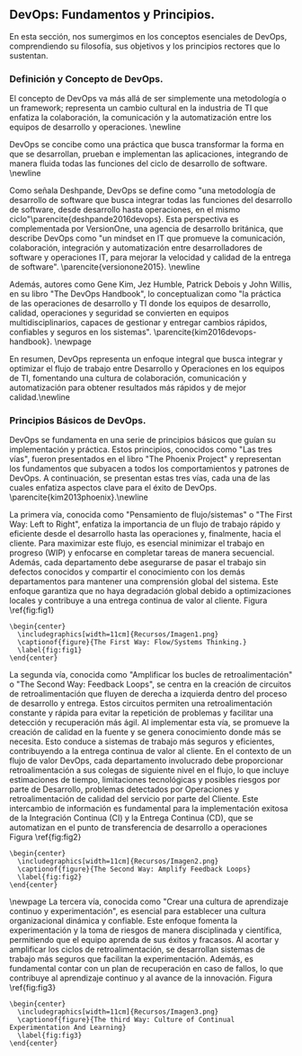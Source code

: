 ## DevOps: Fundamentos y Principios.

En esta sección, nos sumergimos en los conceptos esenciales de DevOps, comprendiendo su filosofía, sus objetivos y los principios rectores que lo sustentan. 

### Definición y Concepto de DevOps.

El concepto de DevOps va más allá de ser simplemente una metodología o un framework; representa un cambio cultural en la industria de TI que enfatiza la colaboración, la comunicación y la automatización entre los equipos de desarrollo y operaciones. \newline

DevOps se concibe como una práctica que busca transformar la forma en que se desarrollan, prueban e implementan las aplicaciones, integrando de manera fluida todas las funciones del ciclo de desarrollo de software. \newline

Como señala Deshpande, DevOps se define como "una metodología de desarrollo de software que busca integrar todas las funciones del desarrollo de software, desde desarrollo hasta operaciones, en el mismo ciclo"\parencite{deshpande2016devops}. Esta perspectiva es complementada por VersionOne, una agencia de desarrollo británica, que describe DevOps como "un mindset en IT que promueve la comunicación, colaboración, integración y automatización entre desarrolladores de software y operaciones IT, para mejorar la velocidad y calidad de la entrega de software". \parencite{versionone2015}. \newline

Además, autores como Gene Kim, Jez Humble, Patrick Debois y John Willis, en su libro "The DevOps Handbook", lo conceptualizan como "la práctica de las operaciones de desarrollo y TI donde los equipos de desarrollo, calidad, operaciones y seguridad se convierten en equipos multidisciplinarios, capaces de gestionar y entregar cambios rápidos, confiables y seguros en los sistemas". \parencite{kim2016devops-handbook}. \newpage

En resumen, DevOps representa un enfoque integral que busca integrar y optimizar el flujo de trabajo entre Desarrollo y Operaciones en los equipos de TI, fomentando una cultura de colaboración, comunicación y automatización para obtener resultados más rápidos y de mejor calidad.\newline

### Principios Básicos de DevOps.

DevOps se fundamenta en una serie de principios básicos que guían su implementación y práctica. Estos principios, conocidos como "Las tres vías", fueron presentados en el libro "The Phoenix Project" y representan los fundamentos que subyacen a todos los comportamientos y patrones de DevOps. A continuación, se presentan estas tres vías, cada una de las cuales enfatiza aspectos clave para el éxito de DevOps. \parencite{kim2013phoenix}.\newline

La primera vía, conocida como "Pensamiento de flujo/sistemas" o "The First Way: Left to Right", enfatiza la importancia de un flujo de trabajo rápido y eficiente desde el desarrollo hasta las operaciones y, finalmente, hacia el cliente. Para maximizar este flujo, es esencial minimizar el trabajo en progreso (WIP) y enfocarse en completar tareas de manera secuencial. Además, cada departamento debe asegurarse de pasar el trabajo sin defectos conocidos y compartir el conocimiento con los demás departamentos para mantener una comprensión global del sistema. Este enfoque garantiza que no haya degradación global debido a optimizaciones locales y contribuye a una entrega continua de valor al cliente. Figura \ref{fig:fig1}

```{=latex}
\begin{center}
  \includegraphics[width=11cm]{Recursos/Imagen1.png}
  \captionof{figure}{The First Way: Flow/Systems Thinking.}
  \label{fig:fig1}
\end{center}
```

La segunda vía, conocida como "Amplificar los bucles de retroalimentación" o "The Second Way: Feedback Loops", se centra en la creación de circuitos de retroalimentación que fluyen de derecha a izquierda dentro del proceso de desarrollo y entrega. Estos circuitos permiten una retroalimentación constante y rápida para evitar la repetición de problemas y facilitar una detección y recuperación más ágil. Al implementar esta vía, se promueve la creación de calidad en la fuente y se genera conocimiento donde más se necesita. Esto conduce a sistemas de trabajo más seguros y eficientes, contribuyendo a la entrega continua de valor al cliente. En el contexto de un flujo de valor DevOps, cada departamento involucrado debe proporcionar retroalimentación a sus colegas de siguiente nivel en el flujo, lo que incluye estimaciones de tiempo, limitaciones tecnológicas y posibles riesgos por parte de Desarrollo, problemas detectados por Operaciones y retroalimentación de calidad del servicio por parte del Cliente. Este intercambio de información es fundamental para la implementación exitosa de la Integración Continua (CI) y la Entrega Continua (CD), que se automatizan en el punto de transferencia de desarrollo a operaciones Figura \ref{fig:fig2}

```{=latex}
\begin{center}
  \includegraphics[width=11cm]{Recursos/Imagen2.png}
  \captionof{figure}{The Second Way: Amplify Feedback Loops}
  \label{fig:fig2}
\end{center}
```
\newpage
La tercera vía, conocida como "Crear una cultura de aprendizaje continuo y experimentación", es esencial para establecer una cultura organizacional dinámica y confiable. Este enfoque fomenta la experimentación y la toma de riesgos de manera disciplinada y científica, permitiendo que el equipo aprenda de sus éxitos y fracasos. Al acortar y amplificar los ciclos de retroalimentación, se desarrollan sistemas de trabajo más seguros que facilitan la experimentación. Además, es fundamental contar con un plan de recuperación en caso de fallos, lo que contribuye al aprendizaje continuo y al avance de la innovación. Figura \ref{fig:fig3}

```{=latex}
\begin{center}
  \includegraphics[width=11cm]{Recursos/Imagen3.png}
  \captionof{figure}{The third Way: Culture of Continual Experimentation And Learning}
  \label{fig:fig3}
\end{center}
```
